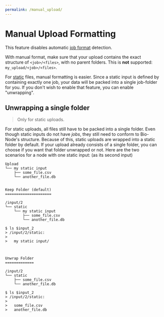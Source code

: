```yaml
---
permalink: /manual_upload/
---
```


# Manual Upload Formatting

This feature disables automatic [job format][2] detection.

With manual format, make sure that your upload contains the exact structure of `<job>/<files>`, with no parent folders. This is **not** supported: `my_upload/<job>/<files>`.

For [static][1] files, manual formatting is easier. Since a static input is defined by containing exactly one job, your data will be packed into a single job-folder for you. If you don't wish to enable that feature, you can enable "unwrapping".

## Unwrapping a single folder

> Only for static uploads.

For static uploads, all files still have to be packed into a single folder. Even though static inputs do not have _jobs_, they still need to conform to Bio-Node's structure.
Because of this, static uploads are wrapped into a static folder by default. If your upload already consists of a single folder, you can choose if you want that folder unwrapped or not. Here are the two scenarios for a node with one static input: (as its second input)

```
Upload
└── my static input
    ├── some_file.csv
    └── another_file.db


Keep Folder (default)
=====================

/input/2
└── static
    └── my static input
        ├── some_file.csv
        └── another_file.db

$ ls $input_2
> /input/2/static:
>
>   my static input/



Unwrap Folder
=============

/input/2
└── static
    ├── some_file.csv
    └── another_file.db

$ ls $input_2
> /input/2/static:
>
>   some_file.csv
>   another_file.db
```

[1]: /static_upload/
[2]: /upload_format/
